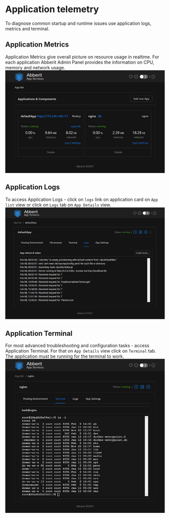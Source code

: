 # Application telemetry

To diagnose common startup and runtime issues use application logs, metrics and terminal.

## Application Metrics

Application Metrics give overall picture on resource usage in realtime. For each application Abberit Admin Panel provides the information on CPU, memory and network usage.
![app metrics](img/app-list-nodejs.png)

## Application Logs

To access Application Logs - click on `logs` link on application card on `App list` view or click on `Logs` tab on `App Details` view.
![app logs](img/app-logs.png)

## Application Terminal

For most advanced troubleshooting and configuration tasks - access Application Terminal. For that on `App Details` view click on `Terminal` tab. The application must be running for the terminal to work.
![app terminal](img/app-terminal.png)